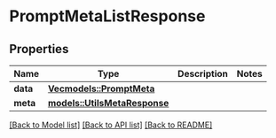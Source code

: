 # PromptMetaListResponse

## Properties

Name | Type | Description | Notes
------------ | ------------- | ------------- | -------------
**data** | [**Vec<models::PromptMeta>**](PromptMeta.md) |  | 
**meta** | [**models::UtilsMetaResponse**](utilsMetaResponse.md) |  | 

[[Back to Model list]](../README.md#documentation-for-models) [[Back to API list]](../README.md#documentation-for-api-endpoints) [[Back to README]](../README.md)


